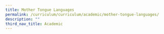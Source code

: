 ```yaml
---
title: Mother Tongue Languages
permalink: /curriculum/curriculum/academic/mother-tongue-languages/
description: ""
third_nav_title: Academic
---
```

